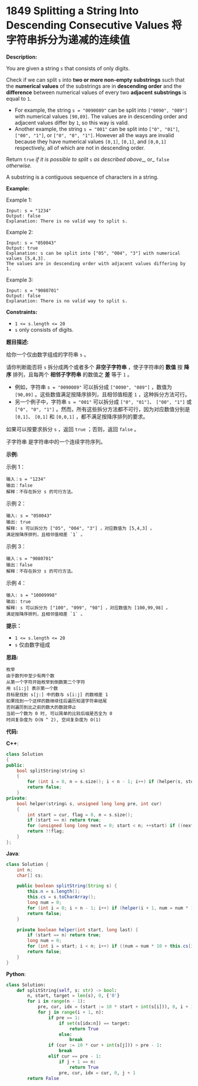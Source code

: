 # 1849 Splitting a String Into Descending Consecutive Values 将字符串拆分为递减的连续值

__Description:__

You are given a string `s` that consists of only digits.

Check if we can split `s` into __two or more non-empty substrings__ such that the __numerical values__ of the substrings are in __descending order__ and the __difference__ between numerical values of every two __adjacent__ __substrings__ is equal to `1`.

- For example, the string `s = "0090089"` can be split into `["0090", "089"]` with numerical values `[90,89]`. The values are in descending order and adjacent values differ by `1`, so this way is valid.
- Another example, the string `s = "001"` can be split into `["0", "01"]`, `["00", "1"]`, or `["0", "0", "1"]`. However all the ways are invalid because they have numerical values `[0,1]`, `[0,1]`, and `[0,0,1]` respectively, all of which are not in descending order.

Return `true` _if it is possible to split_ `s`​​​​​​ _as described above__, or_ `false` _otherwise._

A substring is a contiguous sequence of characters in a string.

__Example:__

Example 1:

```text
Input: s = "1234"
Output: false
Explanation: There is no valid way to split s.
```

Example 2:

```text
Input: s = "050043"
Output: true
Explanation: s can be split into ["05", "004", "3"] with numerical values [5,4,3].
The values are in descending order with adjacent values differing by 1.
```

Example 3:

```text
Input: s = "9080701"
Output: false
Explanation: There is no valid way to split s.
```

__Constraints:__

- `1 <= s.length <= 20`
- `s` only consists of digits.

__题目描述:__

给你一个仅由数字组成的字符串 `s` 。

请你判断能否将 `s` 拆分成两个或者多个 __非空子字符串__ ，使子字符串的 __数值__ 按 __降序__ 排列，且每两个 __相邻子字符串__ 的数值之 __差__ 等于 `1` 。

- 例如，字符串 `s = "0090089"` 可以拆分成 `["0090", "089"]` ，数值为 `[90,89]` 。这些数值满足按降序排列，且相邻值相差 `1` ，这种拆分方法可行。
- 另一个例子中，字符串 `s = "001"` 可以拆分成 `["0", "01"]`、 `["00", "1"]` 或 `["0", "0", "1"]` 。然而，所有这些拆分方法都不可行，因为对应数值分别是 `[0,1]`、 `[0,1]` 和 `[0,0,1]` ，都不满足按降序排列的要求。

如果可以按要求拆分 `s` ，返回 `true` ；否则，返回 `false` 。

子字符串 是字符串中的一个连续字符序列。

__示例:__

示例 1：

```text
输入：s = "1234"
输出：false
解释：不存在拆分 s 的可行方法。
```

示例 2：

```text
输入: s = "050043"
输出: true
解释: s 可以拆分为 ["05", "004", "3"] ，对应数值为 [5,4,3] 。
满足按降序排列，且相邻值相差 `1` 。
```

示例 3：

```text
输入：s = "9080701"
输出：false
解释：不存在拆分 s 的可行方法。
```

示例 4：

```text
输入: s = "10009998"
输出: true
解释: s 可以拆分为 ["100", "099", "98"] ，对应数值为 [100,99,98] 。
满足按降序排列，且相邻值相差 `1` 。
```

__提示：__

- `1 <= s.length <= 20`
- `s` 仅由数字组成

__思路:__

```text
枚举
由于数列中至少有两个数
从第一个字符开始枚举到倒数第二个字符
用 s[i:j] 表示第一个数
目标是找到 s[j:] 中的数与 s[i:j] 的数相差 1
如果找到一个这样的数继续往后遍历知道字符串结尾
否则遍历到比之前的数大的数就停止
当前一个数为 0 时, 可以简单的比较后缀是否全为 0
时间复杂度为 O(N ^ 2), 空间复杂度为 O(1)
```

__代码:__

__C++__:

```C++
class Solution 
{
public:
    bool splitString(string s) 
    {
        for (int i = 0, n = s.size(); i < n - 1; i++) if (helper(s, stoull(s.substr(0, i + 1)), i + 1)) return true;
        return false;
    }
private:
    bool helper(string& s, unsigned long long pre, int cur)
    {
        int start = cur, flag = 0, n = s.size();
        if (start == n) return true;
        for (unsigned long long next = 0; start < n; ++start) if ((next = stoull(s.substr(cur, start - cur + 1))) == pre - 1) flag |= helper(s, next, start + 1);
        return !!flag;
    }
};
```

__Java__:

```Java
class Solution {
    int n;
    char[] cs;

    public boolean splitString(String s) {
        this.n = s.length();
        this.cs = s.toCharArray();
        long num = 0;
        for (int i = 0; i < n - 1; i++) if (helper(i + 1, num = num * 10 + cs[i] - '0')) return true;
        return false;
    }

    private boolean helper(int start, long last) {
        if (start == n) return true;
        long num = 0;
        for (int i = start; i < n; i++) if ((num = num * 10 + this.cs[i] - '0') == last - 1) if (helper(i + 1, num)) return true;
        return false;
    }
}
```

__Python__:

```Python
class Solution:
    def splitString(self, s: str) -> bool:
        n, start, target = len(s), 0, {'0'}
        for i in range(n - 1):
            pre, cur, idx = (start := 10 * start + int(s[i])), 0, i + 1
            for j in range(i + 1, n):
                if pre == 1:
                    if set(s[idx:n]) == target:
                        return True
                    else:
                        break
                if (cur := 10 * cur + int(s[j])) > pre - 1:
                    break
                elif cur == pre - 1:
                    if j + 1 == n:
                        return True
                    pre, cur, idx = cur, 0, j + 1
        return False
```
